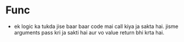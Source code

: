 # Func

<!-- func name(x int, y string) (z string, m int){


    body
    return z,m
} -->


- ek logic ka tukda jise baar baar code mai call kiya ja sakta hai. jisme arguments pass kri ja sakti hai aur vo value return bhi krta hai. 